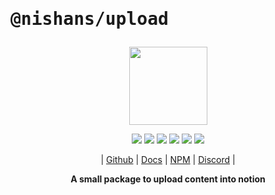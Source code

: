 # <pre>@nishans/upload</pre>

<p align="center">
  <img width="125" src="https://github.com/Devorein/Nishan/blob/master/docs/static/img/upload/logo.svg"/>
</p>

<p align="center">
  <img src="https://img.shields.io/bundlephobia/minzip/@nishans/upload?label=minzipped&style=flat&color=%23bb0a1e"/>
  <img src="https://img.shields.io/npm/dw/@nishans/upload?style=flat&color=orange"/>
  <img src="https://img.shields.io/github/issues/devorein/nishan/@nishans/upload?color=yellow"/>
  <img src="https://img.shields.io/npm/v/@nishans/upload?color=%2303C04A"/>
  <img src="https://img.shields.io/codecov/c/github/devorein/Nishan?flag=upload&color=blue"/>
  <img src="https://img.shields.io/librariesio/release/npm/@nishans/upload?color=%234B0082">
</p>

<p align="center">
  | <a href="https://github.com/Devorein/Nishan/tree/master/packages/upload">Github</a> |
  <a href="https://nishan-docs.netlify.app/docs/upload/">Docs</a> |
  <a href="https://www.npmjs.com/package/@nishans/upload">NPM</a> |
  <a href="https://discord.com/invite/SpwHCz8ysx">Discord</a> |
</p>

<p align="center"><b>A small package to upload content into notion</b></p>